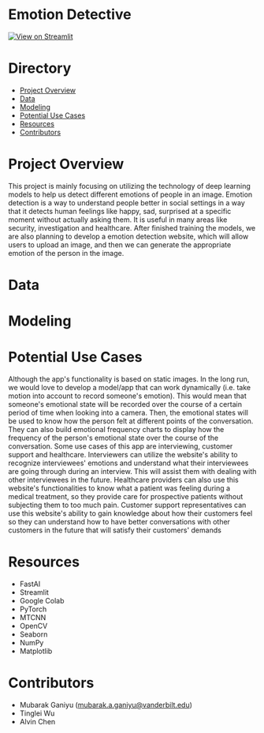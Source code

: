 # Emotion Detective
[![View on Streamlit](https://img.shields.io/badge/Streamlit-View%20on%20Streamlit%20app-ff69b4?logo=streamlit)](https://emotion-detective.streamlit.app/)

# Directory
- [Project Overview](#project-overview)
- [Data](#data)
- [Modeling](#modeling)
- [Potential Use Cases](#potential-use-cases)
- [Resources](#resources)
- [Contributors](#contributors)

# Project Overview

This project is mainly focusing on utilizing the technology of deep learning models to help us detect different emotions of people in an image. Emotion detection is a way to understand people better in social settings in a way that it detects human feelings like happy, sad, surprised at a specific moment without actually asking them. It is useful in many areas like security, investigation and healthcare. After finished training the models, we are also planning to develop a emotion detection website, which will allow users to upload an image, and then we can generate the appropriate emotion of the person in the image.

# Data

# Modeling

# Potential Use Cases 

Although the app's functionality is based on static images. In the long run, we would love to develop a model/app that can work dynamically (i.e. take motion into account to record someone's emotion). This would mean that someone's emotional state will be recorded over the course of a certain period of time when looking into a camera. Then, the emotional states will be used to know how the person felt at different points of the conversation. They can also build emotional frequency charts to display how the frequency of the person's emotional state over the course of the conversation. Some use cases of this app are interviewing, customer support and healthcare. Interviewers can utilize the website's ability to recognize interviewees' emotions and understand what their interviewees are going through during an interview. This will assist them with dealing with other interviewees in the future. Healthcare providers can also use this website's functionalities to know what a patient was feeling during a medical treatment, so they provide care for prospective patients without subjecting them to too much pain. Customer support representatives can use this website's ability to gain knowledge about how their customers feel so they can understand how to have better conversations with other customers in the future that will satisfy their customers' demands

# Resources
- FastAI
- Streamlit
- Google Colab
- PyTorch
- MTCNN
- OpenCV
- Seaborn
- NumPy
- Matplotlib
# Contributors
- Mubarak Ganiyu (mubarak.a.ganiyu@vanderbilt.edu)
- Tinglei Wu
- Alvin Chen

